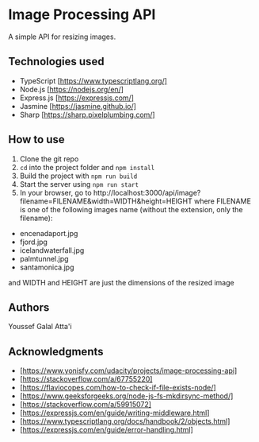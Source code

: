 # Image Processing API

A simple API for resizing images.

## Technologies used

- TypeScript [https://www.typescriptlang.org/]
- Node.js [https://nodejs.org/en/]
- Express.js [https://expressjs.com/]
- Jasmine [https://jasmine.github.io/]
- Sharp [https://sharp.pixelplumbing.com/]

## How to use

1. Clone the git repo
2. `cd` into the project folder and `npm install`
3. Build the project with `npm run build`
4. Start the server using `npm run start`
5. In your browser, go to http://localhost:3000/api/image?filename=FILENAME&width=WIDTH&height=HEIGHT
where FILENAME is one of the following images name (without the extension, only the filename): 
  - encenadaport.jpg
  - fjord.jpg
  - icelandwaterfall.jpg
  - palmtunnel.jpg
  - santamonica.jpg
 
and WIDTH and HEIGHT are just the dimensions of the resized image

## Authors

Youssef Galal Atta'i

## Acknowledgments
- [https://www.yonisfy.com/udacity/projects/image-processing-api]
- [https://stackoverflow.com/a/67755220]
- [https://flaviocopes.com/how-to-check-if-file-exists-node/]
- [https://www.geeksforgeeks.org/node-js-fs-mkdirsync-method/]
- [https://stackoverflow.com/a/59915072]
- [https://expressjs.com/en/guide/writing-middleware.html]
- [https://www.typescriptlang.org/docs/handbook/2/objects.html]
- [https://expressjs.com/en/guide/error-handling.html]